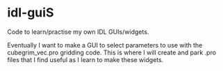 # idl-guiS
Code to learn/practise my own IDL GUIs/widgets.

Eventually I want to make a GUI to select parameters to use with the cubegrim_vec.pro gridding code. 
This is where I will create and park .pro files that I find useful as I learn to make these widgets. 
